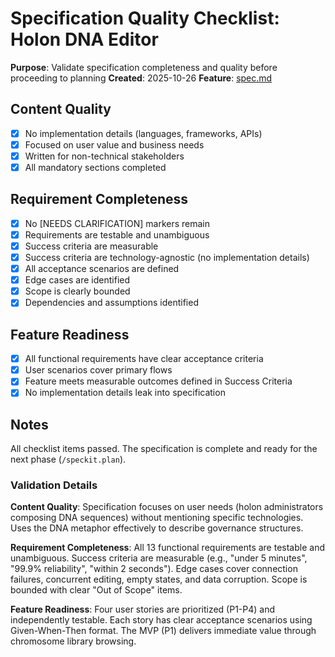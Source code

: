 # Specification Quality Checklist: Holon DNA Editor

**Purpose**: Validate specification completeness and quality before proceeding to planning
**Created**: 2025-10-26
**Feature**: [spec.md](../spec.md)

## Content Quality

- [x] No implementation details (languages, frameworks, APIs)
- [x] Focused on user value and business needs
- [x] Written for non-technical stakeholders
- [x] All mandatory sections completed

## Requirement Completeness

- [x] No [NEEDS CLARIFICATION] markers remain
- [x] Requirements are testable and unambiguous
- [x] Success criteria are measurable
- [x] Success criteria are technology-agnostic (no implementation details)
- [x] All acceptance scenarios are defined
- [x] Edge cases are identified
- [x] Scope is clearly bounded
- [x] Dependencies and assumptions identified

## Feature Readiness

- [x] All functional requirements have clear acceptance criteria
- [x] User scenarios cover primary flows
- [x] Feature meets measurable outcomes defined in Success Criteria
- [x] No implementation details leak into specification

## Notes

All checklist items passed. The specification is complete and ready for the next phase (`/speckit.plan`).

### Validation Details

**Content Quality**: Specification focuses on user needs (holon administrators composing DNA sequences) without mentioning specific technologies. Uses the DNA metaphor effectively to describe governance structures.

**Requirement Completeness**: All 13 functional requirements are testable and unambiguous. Success criteria are measurable (e.g., "under 5 minutes", "99.9% reliability", "within 2 seconds"). Edge cases cover connection failures, concurrent editing, empty states, and data corruption. Scope is bounded with clear "Out of Scope" items.

**Feature Readiness**: Four user stories are prioritized (P1-P4) and independently testable. Each story has clear acceptance scenarios using Given-When-Then format. The MVP (P1) delivers immediate value through chromosome library browsing.

